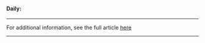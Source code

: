 #### **Daily:**

****

For additional information, see the full article [here](https://support.optisigns.com/hc/en-us/articles/33468569218067)

---
